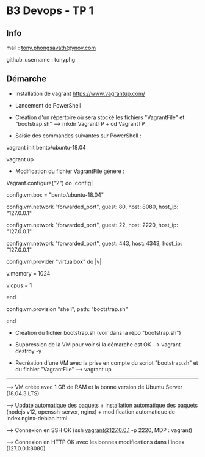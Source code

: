 # B3 Devops - TP 1

## Info

mail : tony.phongsavath@ynov.com

github_username : tonyphg

## Démarche

- Installation de vagrant https://www.vagrantup.com/

- Lancement de PowerShell

- Création d'un répertoire où sera stocké les fichiers "VagrantFile" et "bootstrap.sh" --> mkdir VagrantTP + cd VagrantTP

- Saisie des commandes suivantes sur PowerShell : 

vagrant init bento/ubuntu-18.04

vagrant up

- Modification du fichier VagrantFile généré :

Vagrant.configure("2") do |config|

 config.vm.box = "bento/ubuntu-18.04"
 
 config.vm.network "forwarded_port", guest: 80, host: 8080, host_ip: "127.0.0.1"
 
 config.vm.network "forwarded_port", guest: 22, host: 2220, host_ip: "127.0.0.1"
 
 config.vm.network "forwarded_port", guest: 443, host: 4343, host_ip: "127.0.0.1"
 
 config.vm.provider "virtualbox" do |v|
 
  v.memory = 1024
  
  v.cpus = 1
  
  end
  
 config.vm.provision "shell", path: "bootstrap.sh"
 
end

- Création du fichier bootstrap.sh (voir dans la répo "bootstrap.sh")

- Suppression de la VM pour voir si la démarche est OK --> vagrant destroy -y

- Recréation d'une VM avec la prise en compte du script "bootstrap.sh" et du fichier "VagrantFile" --> vagrant up

---------------------------------------------------------------------------------

--> VM créée avec 1 GB de RAM et la bonne version de Ubuntu Server (18.04.3 LTS)

--> Update automatique des paquets + installation automatique des paquets (nodejs v12, openssh-server, nginx) + modification automatique de index.nginx-debian.html

--> Connexion en SSH OK (ssh vagrant@127.0.0.1 -p 2220, MDP : vagrant)

--> Connexion en HTTP OK avec les bonnes modifications dans l'index (127.0.0.1:8080)
